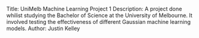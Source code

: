 Title: UniMelb Machine Learning Project 1
Description: A project done whilist studying the Bachelor of Science at the University of Melbourne. It involved testing the effectiveness of different Gaussian machine learning models.
Author: Justin Kelley
